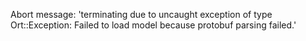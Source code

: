 Abort message: 'terminating due to uncaught exception of type Ort::Exception: Failed to load model because protobuf parsing failed.'
